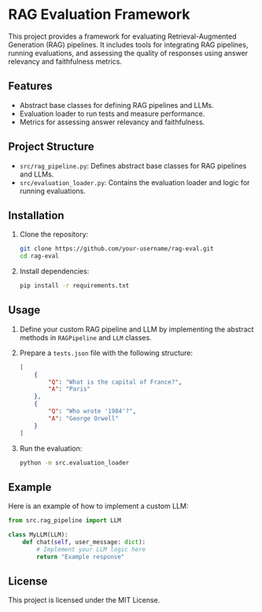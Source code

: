 # RAG Evaluation Framework

This project provides a framework for evaluating Retrieval-Augmented Generation (RAG) pipelines. It includes tools for integrating RAG pipelines, running evaluations, and assessing the quality of responses using answer relevancy and faithfulness metrics.

## Features

- Abstract base classes for defining RAG pipelines and LLMs.
- Evaluation loader to run tests and measure performance.
- Metrics for assessing answer relevancy and faithfulness.

## Project Structure

- `src/rag_pipeline.py`: Defines abstract base classes for RAG pipelines and LLMs.
- `src/evaluation_loader.py`: Contains the evaluation loader and logic for running evaluations.

## Installation

1. Clone the repository:
   ```bash
   git clone https://github.com/your-username/rag-eval.git
   cd rag-eval
   ```

2. Install dependencies:
   ```bash
   pip install -r requirements.txt
   ```

## Usage

1. Define your custom RAG pipeline and LLM by implementing the abstract methods in `RAGPipeline` and `LLM` classes.

2. Prepare a `tests.json` file with the following structure:
   ```json
   [
       {
           "Q": "What is the capital of France?",
           "A": "Paris"
       },
       {
           "Q": "Who wrote '1984'?",
           "A": "George Orwell"
       }
   ]
   ```

3. Run the evaluation:
   ```bash
   python -m src.evaluation_loader
   ```

## Example

Here is an example of how to implement a custom LLM:
```python
from src.rag_pipeline import LLM

class MyLLM(LLM):
    def chat(self, user_message: dict):
        # Implement your LLM logic here
        return "Example response"
```

## License

This project is licensed under the MIT License.
